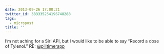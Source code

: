 ```yaml
---
date: 2013-09-26 17:00:21
twitter_id: 383335254196748288
tags:
  - micropost
title: ''
---
```


I’m not aching for a Siri API, but I would like to be able to say “Record a dose of Tylenol.” RE: [@pilltimerapp](https://twitter.com/pilltimerapp)
